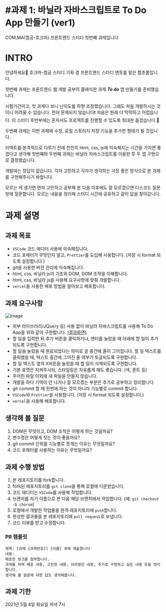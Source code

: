 # #과제 1: 바닐라 자바스크립트로 To Do App 만들기 (ver1)
COM,MA(컴공-호크마) 프론트엔드 스터디 첫번째 과제입니다

# INTRO
안녕하세요🙂 호크마-컴공 스터디 기획 겸 프론트엔드 스터디 멘토를 맡은 함초롬입니다.

첫번째 과제는 프론트엔드 웹 개발 공부의 클래식한 과제 ***To do*** 앱 만들기를 준비했습니다.

시험기간이고, 첫 과제다 보니 난이도를 하향 조정했습니다. 그래도 처음 개발하시는 것이니 어려울 수 있습니다. 전혀 문제되지 않습니다❗ 처음은 원래 다 막막하고 어렵습니다. 이 스터디 후반부에는 혼자서도 프로젝트를 진행할 수 있도록 최대한 돕겠습니다.👏

두번째 과제는 이번 과제에 수정, 로컬 스토리지 저장 기능을 추가한 형태가 될 것입니다. 

리액트를 본격적으로 다루기 전에 천천히 html, css, js에 익숙해지는 시간을 가지면 좋겠다고 생각해 첫번째와 두번째 과제는 바닐라 자바스크립트를 이용한 투 두 앱 구현으로 결정했습니다. 

개발에는 정답이 없습니다. 각자 고민하고 각자가 생각하는 가장 좋은 방식으로 본 과제를 구현해주시기 바랍니다.

모르는 게 생기면 먼저 고민하고 공부해 본 다음 이후에도 잘 모르겠으면 디스코드 질문방에 질문합니다. 모르는 내용을 정리해 스터디 시간에 공유하고 같이 답을 찾아갑니다.

# 과제 설명
## 과제 목표
- ```VSCode``` 코드 에디터 사용에 익숙해집니다.
- 코드 포매터가 무엇인지 알고, ```Prettier```를 도입해 사용합니다. (저장 시 format 되도록 설정합니다.)
- git을 사용한 버전 관리에 익숙해집니다.
- html, css, 바닐라 js의 기초와 DOM, DOM 조작을 이해합니다.
- html, css, 바닐라 js를 사용해 요구사항에 맞춰 개발합니다.
- ```vercel```을 사용한 배포 방법을 알아보고 배포합니다.


## 과제 요구사항
![image](https://user-images.githubusercontent.com/52379950/115743223-6cdcd600-a3cc-11eb-9988-ed666de38b59.png)

- 외부 라이브러리(JQuery 등) 사용 없이 바닐라 자바스크립트를 사용해 To Do App을 위와 같이 구현합니다. [(결과화면)](https://vanilla-js-todo-1st.vercel.app/)
- 할 일을 입력한 뒤 추가 버튼을 클릭하거나, 엔터를 눌렀을 때 아래에 할 일이 추가되도록 구현합니다.
- 할 일을 눌렀을 때 완료되었다는 의미로 글 중간에 줄이 그어집니다. 할 일 텍스트를 클릭했을 때, 텍스트 중간에 그어진 줄 여부가 토글되도록 구현합니다.
- 할 일 텍스트 옆의 X버튼을 눌렀을 때 할 일이 삭제되도록 구현합니다.
- 기본 포맷은 지켜주시되, 스타일링은 자유롭게 해도 좋습니다. (색, 폰트 등)
- 주어진 파일 이외에 새 파일을 만들지 않습니다.
- 개발을 하다 기억이 안 나거나 잘 모르겠는 부분은 추가로 공부하고 정리합니다.
- git commit 할 때 한번에 하는 것이 아니라 기능별로 commit 합니다. 
- ```VSCode```와 ```Prettier```을 사용합니다. (저장 시 format 되도록 설정합니다.)
- ```vercel```을 사용해 배포합니다.


## 생각해 볼 질문
1. DOM은 무엇이고, DOM 조작은 어떻게 하는 것일까요?
2. 변수명은 어떻게 짓는 것이 좋을까요?
3. git commit 단위를 기능별로 쪼개는 이유는 무엇일까요?
4. 코드 포매터를 사용하는 이유는 무엇일까요?


## 과제 수행 방법
1. 본 레포지토리를 fork합니다.
2. fork된 레포지토리를 ```git clone```을 통해 로컬에 다운받습니다.
3. 코드 에디터는 ```VSCode```를 사용해 작업합니다.
4. 브랜치를 자기 이름으로 판 다음 해당 브랜치에서 작업합니다. (예: ```git checkout -b chorom```)
5. 로컬에서 개발한 작업물을 원격 레포지토리에 ```push```합니다.
6. 완성한 결과물을 본 레포지토리에 ```pull request```로 보냅니다.
7. 코드 리뷰를 받고 수정합니다.


### PR 템플릿
```
제목: [과제 {과제번호}] {이름} 과제 제출합니다
내용:
배포한 링크를 첨부합니다.
과제를 하며 배운 내용, 고민한 내용, 어려웠던 내용, 추가로 구현하고 싶은 내용 등을 정리합니다.
생각해 볼 질문에 대한 답도 생각해봅니다.
```


## 과제 기한
2021년 5월 4일 화요일 저녁 7시
